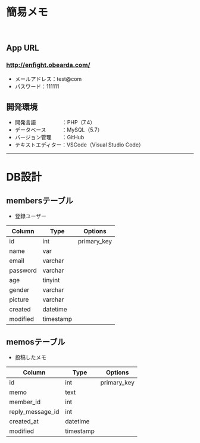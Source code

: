 
<h1 align="left">簡易メモ</h1>
<br>

##  App URL

### **http://enfight.obearda.com/**
- メールアドレス：test@com
- パスワード：111111

##  開発環境

- 開発言語　　　　　：PHP（7.4）
- データベース　　　：MySQL（5.7）
- バージョン管理　　：GitHub
- テキストエディター：VSCode（Visual Studio Code）

---

# DB設計
## membersテーブル
- 登録ユーザー

|Column|Type|Options|
|------|----|-------|
|id|int|primary_key|
|name|var||
|email|varchar||
|password|varchar||
|age|tinyint||
|gender|varchar||
|picture|varchar||
|created|datetime||
|modified|timestamp||

## memosテーブル
- 投稿したメモ

|Column|Type|Options|
|------|----|-------|
|id|int|primary_key|
|memo|text||
|member_id|int||
|reply_message_id|int||
|created_at|datetime||
|modified|timestamp||
